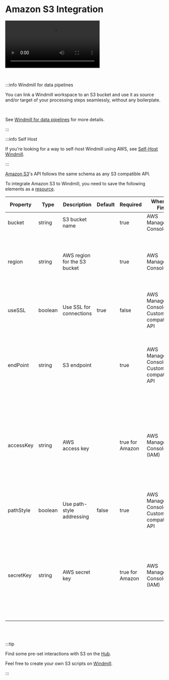 # Amazon S3 Integration

<video
    className="border-2 rounded-xl object-cover w-full h-full dark:border-gray-800"
    controls
    id="main-video"
    src="/videos/s3_objects_in_bucket.mp4"
/>

<br/>

:::info Windmill for data pipelines

You can link a Windmill workspace to an S3 bucket and use it as source and/or target of your processing steps seamlessly, without any boilerplate.

<br/>

See [Windmill for data pipelines](../core_concepts/27_data_pipelines/index.mdx) for more details.

:::

:::info Self Host

If you're looking for a way to self-host Windmill using AWS, see [Self-Host Windmill](../advanced/1_self_host/index.mdx).

:::


[Amazon S3](https://aws.amazon.com/s3/)'s API follows the same schema as any S3 compatible API.

To integrate Amazon S3 to Windmill, you need to save the following elements as a [resource](../core_concepts/3_resources_and_types/index.mdx).

| Property  | Type    | Description                  | Default | Required        | Where to Find                                      | Additional Details                                                                                                                                                                                |
| --------- | ------- | ---------------------------- | ------- | --------------- | -------------------------------------------------- | ------------------------------------------------------------------------------------------------------------------------------------------------------------------------------------------------- |
| bucket    | string  | S3 bucket name               |         | true            | AWS Management Console                             | Name of the S3 bucket to access                                                                                                                                                                   |
| region    | string  | AWS region for the S3 bucket |         | true            | AWS Management Console                             | Region where the S3 bucket is located. Can also be found by checking the endpoint URL for the bucket. In the form `eu-west-3`                                                                     |
| useSSL    | boolean | Use SSL for connections      | true    | false           | AWS Management Console or Custom S3-compatible API | SSL/TLS is required for Amazon S3                                                                                                                                                                 |
| endPoint  | string  | S3 endpoint                  |         | true            | AWS Management Console or Custom S3-compatible API | Endpoint URL will vary by region or custom API provider. Can be found in the [AWS documentation](https://docs.aws.amazon.com/general/latest/gr/s3.html) in the form `s3.eu-west-3.amazonaws.com`. |
| accessKey | string  | AWS access key               |         | true for Amazon | AWS Management Console (IAM)                       | Access key ID for AWS account owner. Can be found in the IAM section of the AWS Management Console under "My Security Credentials". Make sure the user has the right policies allocated.          |
| pathStyle | boolean | Use path-style addressing    | false   | true            | AWS Management Console or Custom S3-compatible API | Default is virtual-hosted-style URLs                                                                                                                                                              |
| secretKey | string  | AWS secret key               |         | true for Amazon | AWS Management Console (IAM)                       | Secret access key for AWS account owner. Can be found in the IAM section of the AWS Management Console under "My Security Credentials". Make sure the user has the right policies allocated.      |

<br/><br/>

:::tip

Find some pre-set interactions with S3 on the [Hub](https://hub.windmill.dev/integrations/s3).

Feel free to create your own S3 scripts on [Windmill](../getting_started/00_how_to_use_windmill/index.mdx).

:::
